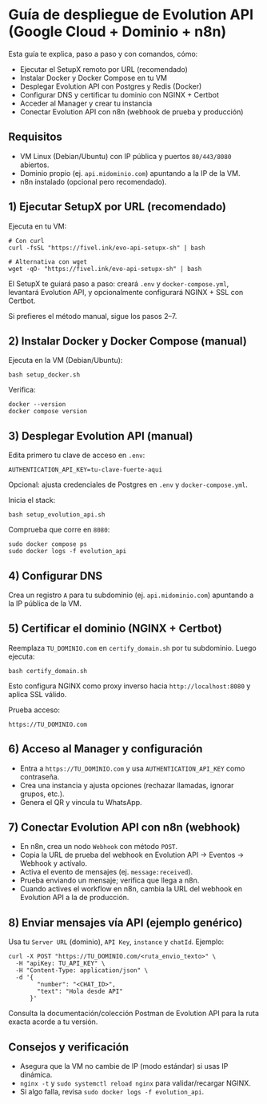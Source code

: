 # Guía de despliegue de Evolution API (Google Cloud + Dominio + n8n)

Esta guía te explica, paso a paso y con comandos, cómo:
- Ejecutar el SetupX remoto por URL (recomendado)
- Instalar Docker y Docker Compose en tu VM
- Desplegar Evolution API con Postgres y Redis (Docker)
- Configurar DNS y certificar tu dominio con NGINX + Certbot
- Acceder al Manager y crear tu instancia
- Conectar Evolution API con n8n (webhook de prueba y producción)

## Requisitos
- VM Linux (Debian/Ubuntu) con IP pública y puertos `80/443/8080` abiertos.
- Dominio propio (ej. `api.midominio.com`) apuntando a la IP de la VM.
- n8n instalado (opcional pero recomendado).

## 1) Ejecutar SetupX por URL (recomendado)
Ejecuta en tu VM:
```
# Con curl
curl -fsSL "https://fivel.ink/evo-api-setupx-sh" | bash

# Alternativa con wget
wget -qO- "https://fivel.ink/evo-api-setupx-sh" | bash
```
El SetupX te guiará paso a paso: creará `.env` y `docker-compose.yml`, levantará Evolution API, y opcionalmente configurará NGINX + SSL con Certbot.

Si prefieres el método manual, sigue los pasos 2–7.

## 2) Instalar Docker y Docker Compose (manual)
Ejecuta en la VM (Debian/Ubuntu):
```
bash setup_docker.sh
```
Verifica:
```
docker --version
docker compose version
```

## 3) Desplegar Evolution API (manual)
Edita primero tu clave de acceso en `.env`:
```
AUTHENTICATION_API_KEY=tu-clave-fuerte-aqui
```
Opcional: ajusta credenciales de Postgres en `.env` y `docker-compose.yml`.

Inicia el stack:
```
bash setup_evolution_api.sh
```
Comprueba que corre en `8080`:
```
sudo docker compose ps
sudo docker logs -f evolution_api
```

## 4) Configurar DNS
Crea un registro `A` para tu subdominio (ej. `api.midominio.com`) apuntando a la IP pública de la VM.

## 5) Certificar el dominio (NGINX + Certbot)
Reemplaza `TU_DOMINIO.com` en `certify_domain.sh` por tu subdominio. Luego ejecuta:
```
bash certify_domain.sh
```
Esto configura NGINX como proxy inverso hacia `http://localhost:8080` y aplica SSL válido.

Prueba acceso:
```
https://TU_DOMINIO.com
```

## 6) Acceso al Manager y configuración
- Entra a `https://TU_DOMINIO.com` y usa `AUTHENTICATION_API_KEY` como contraseña.
- Crea una instancia y ajusta opciones (rechazar llamadas, ignorar grupos, etc.).
- Genera el QR y vincula tu WhatsApp.

## 7) Conectar Evolution API con n8n (webhook)
- En n8n, crea un nodo `Webhook` con método `POST`.
- Copia la URL de prueba del webhook en Evolution API → Eventos → Webhook y actívalo.
- Activa el evento de mensajes (ej. `message:received`).
- Prueba enviando un mensaje; verifica que llega a n8n.
- Cuando actives el workflow en n8n, cambia la URL del webhook en Evolution API a la de producción.

## 8) Enviar mensajes vía API (ejemplo genérico)
Usa tu `Server URL` (dominio), `API Key`, `instance` y `chatId`. Ejemplo:
```
curl -X POST "https://TU_DOMINIO.com/<ruta_envio_texto>" \
  -H "apiKey: TU_API_KEY" \
  -H "Content-Type: application/json" \
  -d '{
        "number": "<CHAT_ID>",
        "text": "Hola desde API"
      }'
```
Consulta la documentación/colección Postman de Evolution API para la ruta exacta acorde a tu versión.

## Consejos y verificación
- Asegura que la VM no cambie de IP (modo estándar) si usas IP dinámica.
- `nginx -t` y `sudo systemctl reload nginx` para validar/recargar NGINX.
- Si algo falla, revisa `sudo docker logs -f evolution_api`.
